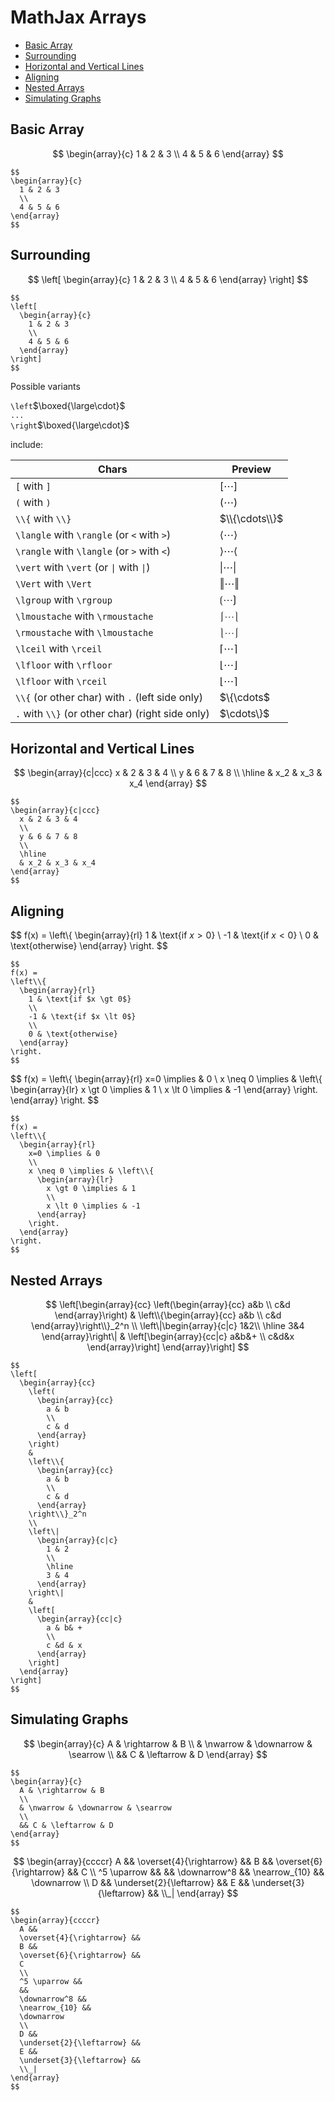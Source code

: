 # MathJax Arrays

- [Basic Array](#basic-array)
- [Surrounding](#surrounding)
- [Horizontal and Vertical Lines](#horizontal-and-vertical-lines)
- [Aligning](#aligning)
- [Nested Arrays](#nested-arrays)
- [Simulating Graphs](#simulating-graphs)

## Basic Array

$$
\begin{array}{c}
1 & 2 & 3
\\
4 & 5 & 6
\end{array}
$$

```
$$
\begin{array}{c}
  1 & 2 & 3
  \\
  4 & 5 & 6
\end{array}
$$
```

## Surrounding

$$
\left[
\begin{array}{c}
1 & 2 & 3
\\
4 & 5 & 6
\end{array}
\right]
$$

```
$$
\left[
  \begin{array}{c}
    1 & 2 & 3
    \\
    4 & 5 & 6
  \end{array}
\right]
$$
```

Possible variants

`\left`$\boxed{\large\cdot}$  
`...`  
`\right`$\boxed{\large\cdot}$

include:

| Chars | Preview |
|--|--|
| `[` with `]` | $[\cdots]$ |
| `(` with `)` | $(\cdots)$ |
| `\\{` with `\\}` | $\\{\cdots\\}$ |
| `\langle` with `\rangle` (or `<` with `>`) | $\langle\cdots\rangle$ |
| `\rangle` with `\langle` (or `>` with `<`) | $\rangle\cdots\langle$ |
| `\vert` with `\vert` (or `\|` with `\|`) | $\vert\cdots\vert$ |
| `\Vert` with `\Vert` | $\Vert\cdots\Vert$ |
| `\lgroup` with `\rgroup` | $\lgroup\cdots\rgroup$ |
| `\lmoustache` with `\rmoustache` | $\lmoustache\cdots\rmoustache$ |
| `\rmoustache` with `\lmoustache` | $\rmoustache\cdots\lmoustache$ |
| `\lceil` with `\rceil` | $\lceil\cdots\rceil$ |
| `\lfloor` with `\rfloor` | $\lfloor\cdots\rfloor$ |
| `\lfloor` with `\rceil` | $\lfloor\cdots\rceil$ |
| `\\{` (or other char) with `.` (left side only) | $\\{\cdots$ |
| `.` with `\\}` (or other char) (right side only) | $\cdots\\}$ |

## Horizontal and Vertical Lines

$$
\begin{array}{c|ccc}
x & 2 & 3 & 4
\\
y & 6 & 7 & 8
\\
\hline
& x_2 & x_3 & x_4
\end{array}
$$

```
$$
\begin{array}{c|ccc}
  x & 2 & 3 & 4
  \\
  y & 6 & 7 & 8
  \\
  \hline
  & x_2 & x_3 & x_4
\end{array}
$$
```

## Aligning

$$
f(x) =
\left\\{
\begin{array}{rl}
1 & \text{if $x \gt 0$}
\\
-1 & \text{if $x \lt 0$}
\\
0 & \text{otherwise}
\end{array}
\right.
$$

```
$$
f(x) =
\left\\{
  \begin{array}{rl}
    1 & \text{if $x \gt 0$}
    \\
    -1 & \text{if $x \lt 0$}
    \\
    0 & \text{otherwise}
  \end{array}
\right.
$$
```

$$
f(x) =
\left\\{
\begin{array}{rl}
x=0 \implies & 0
\\
x \neq 0 \implies & \left\\{
\begin{array}{lr}
x \gt 0 \implies & 1
\\
x \lt 0 \implies & -1
\end{array}
\right.
\end{array}
\right.
$$

```
$$
f(x) =
\left\\{
  \begin{array}{rl}
    x=0 \implies & 0
    \\
    x \neq 0 \implies & \left\\{
      \begin{array}{lr}
        x \gt 0 \implies & 1
        \\
        x \lt 0 \implies & -1
      \end{array}
    \right.
  \end{array}
\right.
$$
```

## Nested Arrays

$$
\left[\begin{array}{cc}
  \left(\begin{array}{cc}
    a&b
    \\
    c&d
  \end{array}\right)
  &
  \left\\{\begin{array}{cc}
    a&b
    \\
    c&d
  \end{array}\right\\}_2^n
  \\
  \left\|\begin{array}{c|c}
    1&2\\
    \hline
    3&4
  \end{array}\right\|
  &
  \left[\begin{array}{cc|c}
    a&b&+
    \\
    c&d&x
  \end{array}\right]
\end{array}\right]
$$

```
$$
\left[
  \begin{array}{cc}
    \left(
      \begin{array}{cc}
        a & b
        \\
        c & d
      \end{array}
    \right)
    &
    \left\\{
      \begin{array}{cc}
        a & b
        \\
        c & d
      \end{array}
    \right\\}_2^n
    \\
    \left\|
      \begin{array}{c|c}
        1 & 2
        \\
        \hline
        3 & 4
      \end{array}
    \right\|
    &
    \left[
      \begin{array}{cc|c}
        a & b& +
        \\
        c &d & x
      \end{array}
    \right]
  \end{array}
\right]
$$
```

## Simulating Graphs

$$
\begin{array}{c}
A & \rightarrow & B
\\
& \nwarrow & \downarrow & \searrow
\\
&& C & \leftarrow & D
\end{array}
$$

```
$$
\begin{array}{c}
  A & \rightarrow & B
  \\
  & \nwarrow & \downarrow & \searrow
  \\
  && C & \leftarrow & D
\end{array}
$$
```

$$
\begin{array}{ccccr}
  A &&
  \overset{4}{\rightarrow} &&
  B &&
  \overset{6}{\rightarrow} &&
  C
  \\
  ^5 \uparrow &&
  &&
  \downarrow^8 &&
  \nearrow_{10} &&
  \downarrow
  \\
  D &&
  \underset{2}{\leftarrow} &&
  E &&
  \underset{3}{\leftarrow} &&
  \\_|
\end{array}
$$

```
$$
\begin{array}{ccccr}
  A &&
  \overset{4}{\rightarrow} &&
  B &&
  \overset{6}{\rightarrow} &&
  C
  \\
  ^5 \uparrow &&
  &&
  \downarrow^8 &&
  \nearrow_{10} &&
  \downarrow
  \\
  D &&
  \underset{2}{\leftarrow} &&
  E &&
  \underset{3}{\leftarrow} &&
  \\_|
\end{array}
$$
```
